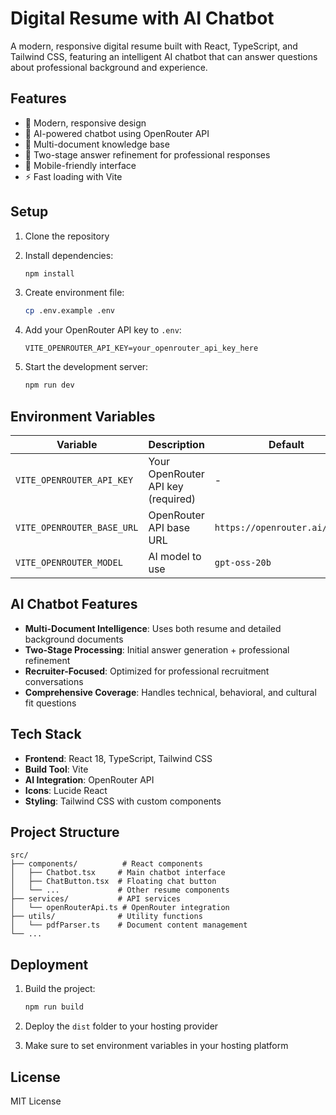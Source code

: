 # Digital Resume with AI Chatbot

A modern, responsive digital resume built with React, TypeScript, and Tailwind CSS, featuring an intelligent AI chatbot that can answer questions about professional background and experience.

## Features

- 🎨 Modern, responsive design
- 🤖 AI-powered chatbot using OpenRouter API
- 📄 Multi-document knowledge base
- 💬 Two-stage answer refinement for professional responses
- 📱 Mobile-friendly interface
- ⚡ Fast loading with Vite

## Setup

1. Clone the repository
2. Install dependencies:
   ```bash
   npm install
   ```

3. Create environment file:
   ```bash
   cp .env.example .env
   ```

4. Add your OpenRouter API key to `.env`:
   ```
   VITE_OPENROUTER_API_KEY=your_openrouter_api_key_here
   ```

5. Start the development server:
   ```bash
   npm run dev
   ```

## Environment Variables

| Variable | Description | Default |
|----------|-------------|---------|
| `VITE_OPENROUTER_API_KEY` | Your OpenRouter API key (required) | - |
| `VITE_OPENROUTER_BASE_URL` | OpenRouter API base URL | `https://openrouter.ai/api/v1` |
| `VITE_OPENROUTER_MODEL` | AI model to use | `gpt-oss-20b` |

## AI Chatbot Features

- **Multi-Document Intelligence**: Uses both resume and detailed background documents
- **Two-Stage Processing**: Initial answer generation + professional refinement
- **Recruiter-Focused**: Optimized for professional recruitment conversations
- **Comprehensive Coverage**: Handles technical, behavioral, and cultural fit questions

## Tech Stack

- **Frontend**: React 18, TypeScript, Tailwind CSS
- **Build Tool**: Vite
- **AI Integration**: OpenRouter API
- **Icons**: Lucide React
- **Styling**: Tailwind CSS with custom components

## Project Structure

```
src/
├── components/          # React components
│   ├── Chatbot.tsx     # Main chatbot interface
│   ├── ChatButton.tsx  # Floating chat button
│   └── ...             # Other resume components
├── services/           # API services
│   └── openRouterApi.ts # OpenRouter integration
├── utils/              # Utility functions
│   └── pdfParser.ts    # Document content management
└── ...
```

## Deployment

1. Build the project:
   ```bash
   npm run build
   ```

2. Deploy the `dist` folder to your hosting provider

3. Make sure to set environment variables in your hosting platform

## License

MIT License
